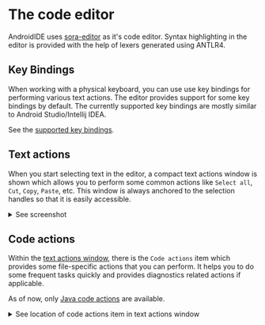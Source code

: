 # The code editor

AndroidIDE uses [sora-editor](https://github.com/Rosemoe/sora-editor) as it's code editor. Syntax highlighting in the editor is provided with the help of lexers generated using ANTLR4.

## Key Bindings
When working with a physical keyboard, you can use use key bindings for performing various text actions.
The editor provides support for some key bindings by default.
The currently supported key bindings are mostly similar to Android Studio/Intellij IDEA.

See the [supported key bindings](./key_bindings.md).

## Text actions

When you start selecting text in the editor, a compact text actions window is shown which allows you to perform some common actions like `Select all`, `Cut`, `Copy`, `Paste`, etc. This window is always anchored to the selection handles so that it is easily accessible.

<details>
    <summary>See screenshot</summary>
    <img src="../images/editor_text_actions.png" width="250"/>
</details>

## Code actions

Within the [text actions window](#text-actions), there is the `Code actions` item which provides some file-specific actions that you can perform. It helps you to do some frequent tasks quickly and provides diagnostics related actions if applicable.

As of now, only [Java code actions](./java_code_actions.md) are available.

<details>
    <summary>See location of code actions item in text actions window</summary>
    <img src="../images/editor_code_actions_item.png" width="250"/>
</details>